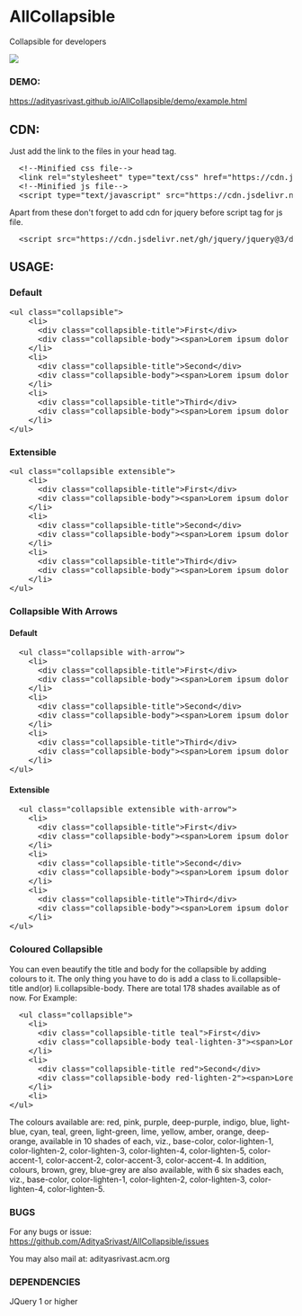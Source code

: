 # AllCollapsible
Collapsible for developers

[![](https://data.jsdelivr.com/v1/package/gh/adityasrivast/allcollapsible/badge)](https://www.jsdelivr.com/package/gh/adityasrivast/allcollapsible)

### DEMO:
https://adityasrivast.github.io/AllCollapsible/demo/example.html

## CDN:

Just add the link to the files in your head tag.
<pre>
  &lt;!--Minified css file--&gt;
  &lt;link rel="stylesheet" type="text/css" href="https://cdn.jsdelivr.net/gh/adityasrivast/AllCollapsible@1.0.0/allcollapsible.min.css"&gt;
  &lt;!--Minified js file--&gt;
  &lt;script type="text/javascript" src="https://cdn.jsdelivr.net/gh/adityasrivast/AllCollapsible@1.0.0/allcollapsible.min.js"&gt;&lt;/script&gt;
</pre>

Apart from these don't forget to add cdn for jquery before script tag for js file.

<pre>
  &lt;script src="https://cdn.jsdelivr.net/gh/jquery/jquery@3/dist/jquery.min.js"&gt;&lt;/script&gt;
</pre>

## USAGE:

### Default
<pre>
&lt;ul class="collapsible"&gt;
    &lt;li&gt;
      &lt;div class="collapsible-title"&gt;First&lt;/div&gt;
      &lt;div class="collapsible-body"&gt;&lt;span&gt;Lorem ipsum dolor sit amet.&lt;/span&gt;&lt;/div&gt;
    &lt;/li&gt;
    &lt;li&gt;
      &lt;div class="collapsible-title"&gt;Second&lt;/div&gt;
      &lt;div class="collapsible-body"&gt;&lt;span&gt;Lorem ipsum dolor sit amet&lt;/span&gt;&lt;/div&gt;
    &lt;/li&gt;
    &lt;li&gt;
      &lt;div class="collapsible-title"&gt;Third&lt;/div&gt;
      &lt;div class="collapsible-body"&gt;&lt;span&gt;Lorem ipsum dolor sit amet&lt;/span&gt;&lt;/div&gt;
    &lt;/li&gt;
&lt;/ul&gt;
</pre>

### Extensible
<pre>
&lt;ul class="collapsible extensible"&gt;
    &lt;li&gt;
      &lt;div class="collapsible-title"&gt;First&lt;/div&gt;
      &lt;div class="collapsible-body"&gt;&lt;span&gt;Lorem ipsum dolor sit amet.&lt;/span&gt;&lt;/div&gt;
    &lt;/li&gt;
    &lt;li&gt;
      &lt;div class="collapsible-title"&gt;Second&lt;/div&gt;
      &lt;div class="collapsible-body"&gt;&lt;span&gt;Lorem ipsum dolor sit amet&lt;/span&gt;&lt;/div&gt;
    &lt;/li&gt;
    &lt;li&gt;
      &lt;div class="collapsible-title"&gt;Third&lt;/div&gt;
      &lt;div class="collapsible-body"&gt;&lt;span&gt;Lorem ipsum dolor sit amet&lt;/span&gt;&lt;/div&gt;
    &lt;/li&gt;
&lt;/ul&gt;
</pre>

### Collapsible With Arrows

#### Default
<pre>
  &lt;ul class="collapsible with-arrow"&gt;
    &lt;li&gt;
      &lt;div class="collapsible-title"&gt;First&lt;/div&gt;
      &lt;div class="collapsible-body"&gt;&lt;span&gt;Lorem ipsum dolor sit amet&lt;/span&gt;&lt;/div&gt;
    &lt;/li&gt;
    &lt;li&gt;
      &lt;div class="collapsible-title"&gt;Second&lt;/div&gt;
      &lt;div class="collapsible-body"&gt;&lt;span&gt;Lorem ipsum dolor sit amet&lt;/span&gt;&lt;/div&gt;
    &lt;/li&gt;
    &lt;li&gt;
      &lt;div class="collapsible-title"&gt;Third&lt;/div&gt;
      &lt;div class="collapsible-body"&gt;&lt;span&gt;Lorem ipsum dolor sit amet&lt;/span&gt;&lt;/div&gt;
    &lt;/li&gt;
&lt;/ul&gt;
</pre>

#### Extensible
<pre>
  &lt;ul class="collapsible extensible with-arrow"&gt;
    &lt;li&gt;
      &lt;div class="collapsible-title"&gt;First&lt;/div&gt;
      &lt;div class="collapsible-body"&gt;&lt;span&gt;Lorem ipsum dolor sit amet&lt;/span&gt;&lt;/div&gt;
    &lt;/li&gt;
    &lt;li&gt;
      &lt;div class="collapsible-title"&gt;Second&lt;/div&gt;
      &lt;div class="collapsible-body"&gt;&lt;span&gt;Lorem ipsum dolor sit amet&lt;/span&gt;&lt;/div&gt;
    &lt;/li&gt;
    &lt;li&gt;
      &lt;div class="collapsible-title"&gt;Third&lt;/div&gt;
      &lt;div class="collapsible-body"&gt;&lt;span&gt;Lorem ipsum dolor sit amet&lt;/span&gt;&lt;/div&gt;
    &lt;/li&gt;
&lt;/ul&gt;
</pre>

### Coloured Collapsible
You can even beautify the title and body for the collapsible by adding colours to it. The only thing you have to do is add a class to li.collapsible-title and(or) li.collapsible-body. There are total 178 shades available as of now.
For Example:
<pre>
  &lt;ul class="collapsible"&gt;
    &lt;li&gt;
      &lt;div class="collapsible-title teal"&gt;First&lt;/div&gt;
      &lt;div class="collapsible-body teal-lighten-3"&gt;&lt;span&gt;Lorem ipsum dolor sit amet&lt;/span&gt;&lt;/div&gt;
    &lt;/li&gt;
    &lt;li&gt;
      &lt;div class="collapsible-title red"&gt;Second&lt;/div&gt;
      &lt;div class="collapsible-body red-lighten-2"&gt;&lt;span&gt;Lorem ipsum dolor sit amet&lt;/span&gt;&lt;/div&gt;
    &lt;/li&gt;
    &lt;li&gt;
&lt;/ul&gt;
</pre>

The colours available are: red, pink, purple, deep-purple, indigo, blue, light-blue, cyan, teal, green, light-green, lime, yellow, amber, orange, deep-orange, available in 10 shades of each, viz., base-color,  color-lighten-1, color-lighten-2, color-lighten-3, color-lighten-4, color-lighten-5, color-accent-1, color-accent-2, color-accent-3, color-accent-4. In addition, colours, brown, grey, blue-grey are also available, with 6 six shades each, viz., base-color, color-lighten-1, color-lighten-2, color-lighten-3, color-lighten-4, color-lighten-5.

### BUGS
For any bugs or issue:
https://github.com/AdityaSrivast/AllCollapsible/issues

You may also mail at:
adityasrivast.acm.org

### DEPENDENCIES
JQuery 1 or higher
